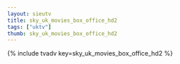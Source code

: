 ```yaml
--- 
layout: sieutv
title: sky_uk_movies_box_office_hd2
tags: ["uktv"]
thumb: sky_uk_movies_box_office_hd2
---
```

{% include tvadv key=sky_uk_movies_box_office_hd2 %}
